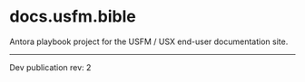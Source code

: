 # docs.usfm.bible
Antora playbook project for the USFM / USX end-user documentation site.

---

Dev publication rev: 2